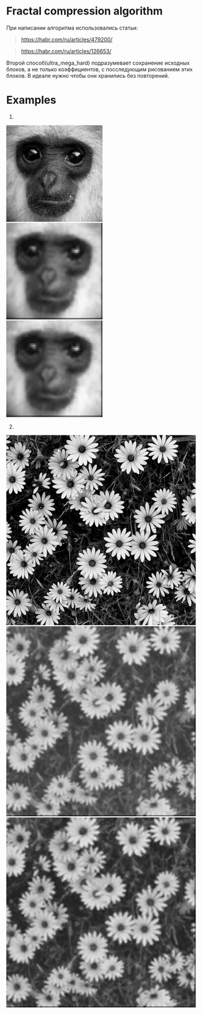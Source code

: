 # Fractal compression algorithm

При написании алгоритма использовались статьи:
>https://habr.com/ru/articles/479200/

>https://habr.com/ru/articles/126653/

Второй способ(ultra_mega_hard) подразумевает сохранение исходных блоков, а не только коэффициентов, с посследующим рисованием этих блоков. В идеале нужно чтобы они хранились без повторений.

# Examples

1. 

   ![First input](input_1.bmp)
   ![First result fractal](result_1.bmp)
   ![First result ultra_mega_sposob](result_ultra_mega_sposob_1.bmp) 

2.

   ![Second input](input_2.bmp)
   ![Second result fractal](result_2.bmp)
   ![Secondt result ultra_mega_sposob](result_ultra_mega_sposob_2.bmp) 